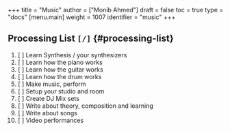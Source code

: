 +++
title = "Music"
author = ["Monib Ahmed"]
draft = false
toc = true
type = "docs"
[menu.main]
  weight = 1007
  identifier = "music"
+++

## Processing List <code>[/]</code> {#processing-list}

1.  [ ] Learn Synthesis / your synthesizers
2.  [ ] Learn how the piano works
3.  [ ] Learn how the guitar works
4.  [ ] Learn how the drum works
5.  [ ] Make music, perform
6.  [ ] Setup your studio and room
7.  [ ] Create DJ Mix sets
8.  [ ] Write about theory, composition and learning
9.  [ ] Write about songs
10. [ ] Video performances